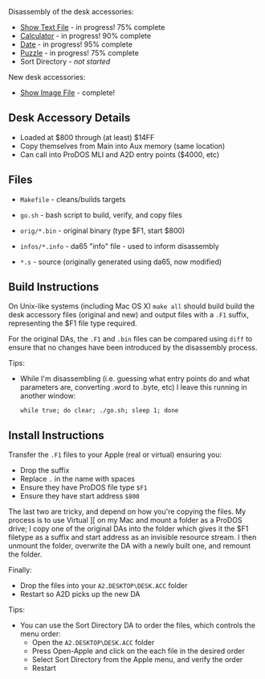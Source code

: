 Disassembly of the desk accessories:

* [Show Text File](show_text_file.s) - in progress! 75% complete
* [Calculator](calculator.s) - in progress! 90% complete
* [Date](date.s) - in progress! 95% complete
* [Puzzle](puzzle.s) - in progress! 75% complete
* Sort Directory - _not started_

New desk accessories:
* [Show Image File](show_image_file.s) - complete!

## Desk Accessory Details

* Loaded at $800 through (at least) $14FF
* Copy themselves from Main into Aux memory (same location)
* Can call into ProDOS MLI and A2D entry points ($4000, etc)

## Files

* `Makefile` - cleans/builds targets
* `go.sh` - bash script to build, verify, and copy files

* `orig/*.bin` - original binary (type $F1, start $800)
* `infos/*.info` - da65 "info" file - used to inform disassembly
* `*.s` - source (originally generated using da65, now modified)

## Build Instructions

On Unix-like systems (including Mac OS X) `make all` should build
build the desk accessory files (original and new) and output
files with a `.F1` suffix, representing the $F1 file type required.

For the original DAs, the `.F1` and `.bin` files can be compared
using `diff` to ensure that no changes have been introduced by the
disassembly process.

Tips:

* While I'm disassembling (i.e. guessing what entry points do
   and what parameters are, converting .word to .byte, etc) I
   leave this running in another window:

   `while true; do clear; ./go.sh; sleep 1; done`


## Install Instructions

Transfer the `.F1` files to your Apple (real or virtual) ensuring you:

* Drop the suffix
* Replace `.` in the name with spaces
* Ensure they have ProDOS file type `$F1`
* Ensure they have start address `$800`

The last two are tricky, and depend on how you're copying the files.
My process is to use Virtual ][ on my Mac and mount a folder as a
ProDOS drive; I copy one of the original DAs into the folder which
gives it the $F1 filetype as a suffix and start address as an invisible
resource stream. I then unmount the folder, overwrite the DA with
a newly built one, and remount the folder.

Finally:

* Drop the files into your `A2.DESKTOP\DESK.ACC` folder
* Restart so A2D picks up the new DA

Tips:

* You can use the Sort Directory DA to order the files, which controls
    the menu order:
  * Open the `A2.DESKTOP\DESK.ACC` folder
  * Press Open-Apple and click on the each file in the desired order
  * Select Sort Directory from the Apple menu, and verify the order
  * Restart
